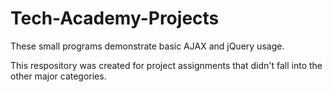 # Tech-Academy-Projects

These small programs demonstrate basic AJAX and jQuery usage.

This respository was created for project assignments that didn't fall into the other major categories.
